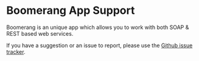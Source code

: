 # Boomerang App Support
Boomerang is an unique app which allows you to work with both SOAP &amp; REST based web services.

If you have a suggestion or an issue to report, please use the [Github issue tracker](https://github.com/ashwinkm/Boomerang-app-support/issues).
